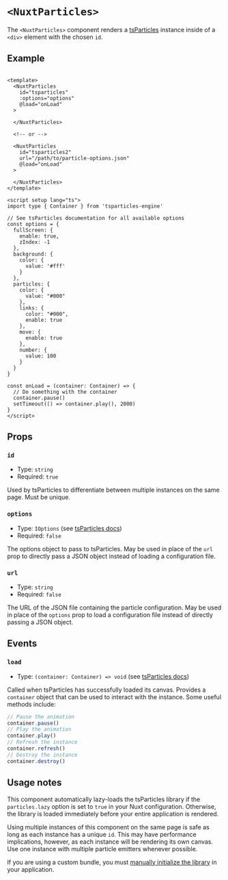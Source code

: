 # `<NuxtParticles>`

The `<NuxtParticles>` component renders a [tsParticles](https://particles.js.org) instance inside of a `<div>` element
with the chosen `id`.

## Example

```vue

<template>
  <NuxtParticles
    id="tsparticles"
    :options="options"
    @load="onLoad"
  >

  </NuxtParticles>

  <!-- or -->

  <NuxtParticles
    id="tsparticles2"
    url="/path/to/particle-options.json"
    @load="onLoad"
  >

  </NuxtParticles>
</template>

<script setup lang="ts">
import type { Container } from 'tsparticles-engine'

// See tsParticles documentation for all available options
const options = {
  fullScreen: {
    enable: true,
    zIndex: -1
  },
  background: {
    color: {
      value: '#fff'
    }
  },
  particles: {
    color: {
      value: "#000"
    },
    links: {
      color: "#000",
      enable: true
    },
    move: {
      enable: true
    },
    number: {
      value: 100
    }
  }
}

const onLoad = (container: Container) => {
  // Do something with the container
  container.pause()
  setTimeout(() => container.play(), 2000)
}
</script>
```

## Props

### `id`

- Type: `string`
- Required: `true`

Used by tsParticles to differentiate between multiple instances on the same page. Must be unique.

### `options`

- Type: `IOptions` (see [tsParticles docs](https://particles.js.org/docs/interfaces/tsParticles_Engine.Options_Interfaces_IOptions.IOptions.html))
- Required: `false`

The options object to pass to tsParticles. May be used in place of the `url` prop to directly pass a JSON object instead
of loading a configuration file.

### `url`

- Type: `string`
- Required: `false`

The URL of the JSON file containing the particle configuration. May be used in place of the `options` prop to
load a configuration file instead of directly passing a JSON object.

## Events

### `load`

- Type: `(container: Container) => void` (see [tsParticles docs](https://particles.js.org/docs/classes/tsParticles_Engine.Core_Container.Container.html))

Called when tsParticles has successfully loaded its canvas. Provides a `container` object that can be used to interact
with the instance. Some useful methods include:

```ts
// Pause the animation
container.pause()
// Play the animation
container.play()
// Refresh the instance
container.refresh()
// Destroy the instance
container.destroy()
```

## Usage notes

This component automatically lazy-loads the tsParticles library if the `particles.lazy` option is set to `true` in
your Nuxt configuration. Otherwise, the library is loaded immediately before your entire application is rendered.

Using multiple instances of this component on the same page is safe as long as each instance has a unique `id`. This
may have performance implications, however, as each instance will be rendering its own canvas. Use one instance with
multiple particle emitters whenever possible.

If you are using a custom bundle, you must [manually initialize the library](/getting-started/configuration#custom-mode)
in your application.
